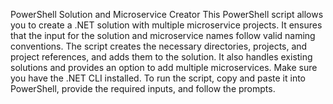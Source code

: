 PowerShell Solution and Microservice Creator
This PowerShell script allows you to create a .NET solution with multiple microservice projects. It ensures that the input for the solution and microservice names follow valid naming conventions. The script creates the necessary directories, projects, and project references, and adds them to the solution. It also handles existing solutions and provides an option to add multiple microservices. Make sure you have the .NET CLI installed. To run the script, copy and paste it into PowerShell, provide the required inputs, and follow the prompts.